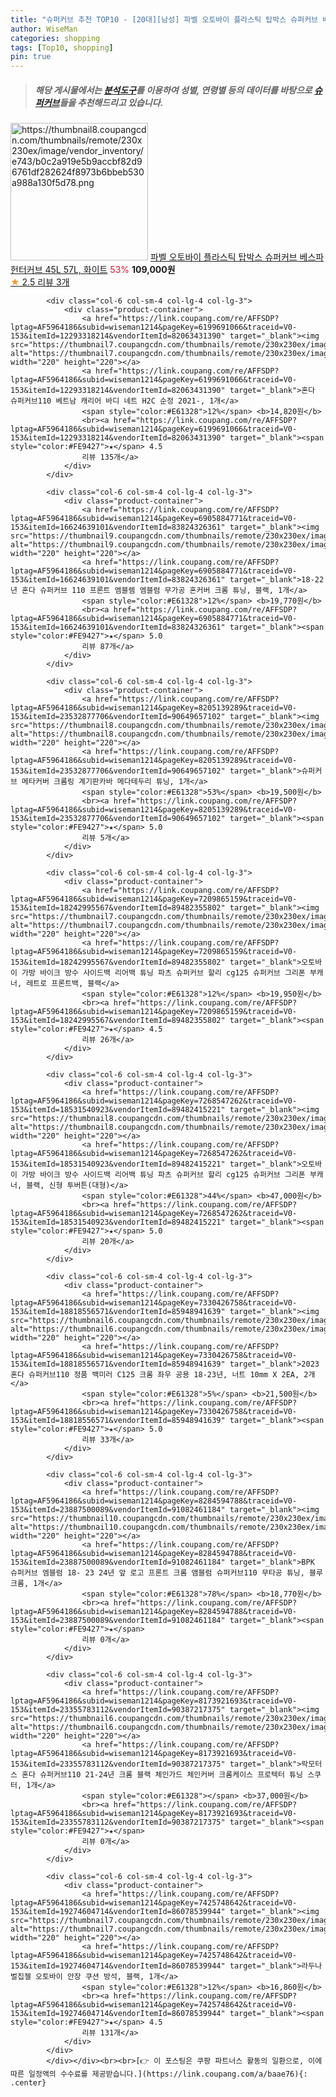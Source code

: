 ```yaml
---
title: "슈퍼커브 추천 TOP10 - [20대][남성] 파벨 오토바이 플라스틱 탑박스 슈퍼커브 베스파 헌터커브 45L 57L, 화이트"
author: WiseMan
categories: shopping
tags: [Top10, shopping]
pin: true
---
```


> ##### 해당 게시물에서는 [**분석도구**](https://itemscout.io/)를 이용하여 **성별**, **연령별** 등의 데이터를 바탕으로 [**슈퍼커브**](https://link.coupang.com/a/baae76)들을 추천해드리고 있습니다.
<div class="container"><div class="row">
            <div class="col-6 col-sm-4 col-lg-4 col-lg-3">
                <div class="product-container">
                    <a href="https://link.coupang.com/re/AFFSDP?lptag=AF5964186&subid=wiseman1214&pageKey=8205433240&traceid=V0-153&itemId=23534156191&vendorItemId=90560421228" target="_blank"><img src="https://thumbnail8.coupangcdn.com/thumbnails/remote/230x230ex/image/vendor_inventory/e743/b0c2a919e5b9accbf82d96761df282624f8973b6bbeb530a988a130f5d78.png" alt="https://thumbnail8.coupangcdn.com/thumbnails/remote/230x230ex/image/vendor_inventory/e743/b0c2a919e5b9accbf82d96761df282624f8973b6bbeb530a988a130f5d78.png" width="220" height="220"></a>
                    <a href="https://link.coupang.com/re/AFFSDP?lptag=AF5964186&subid=wiseman1214&pageKey=8205433240&traceid=V0-153&itemId=23534156191&vendorItemId=90560421228" target="_blank">파벨 오토바이 플라스틱 탑박스 슈퍼커브 베스파 헌터커브 45L 57L, 화이트</a>
                    <span style="color:#E61328">53%</span> <b>109,000원</b>
                    <br><a href="https://link.coupang.com/re/AFFSDP?lptag=AF5964186&subid=wiseman1214&pageKey=8205433240&traceid=V0-153&itemId=23534156191&vendorItemId=90560421228" target="_blank"><span style="color:#FE9427">★</span> 2.5
                    리뷰 3개</a>
                </div>
            </div>
            
            <div class="col-6 col-sm-4 col-lg-4 col-lg-3">
                <div class="product-container">
                    <a href="https://link.coupang.com/re/AFFSDP?lptag=AF5964186&subid=wiseman1214&pageKey=6199691066&traceid=V0-153&itemId=12293318214&vendorItemId=82063431390" target="_blank"><img src="https://thumbnail7.coupangcdn.com/thumbnails/remote/230x230ex/image/vendor_inventory/840f/b324dd02afd42794516fc1179ebbb96182388cee42fbf3b3d99810a8a4b3.jpeg" alt="https://thumbnail7.coupangcdn.com/thumbnails/remote/230x230ex/image/vendor_inventory/840f/b324dd02afd42794516fc1179ebbb96182388cee42fbf3b3d99810a8a4b3.jpeg" width="220" height="220"></a>
                    <a href="https://link.coupang.com/re/AFFSDP?lptag=AF5964186&subid=wiseman1214&pageKey=6199691066&traceid=V0-153&itemId=12293318214&vendorItemId=82063431390" target="_blank">혼다 슈퍼커브110 베트남 캐리어 바디 네트 H2C 순정 2021-, 1개</a>
                    <span style="color:#E61328">12%</span> <b>14,820원</b>
                    <br><a href="https://link.coupang.com/re/AFFSDP?lptag=AF5964186&subid=wiseman1214&pageKey=6199691066&traceid=V0-153&itemId=12293318214&vendorItemId=82063431390" target="_blank"><span style="color:#FE9427">★</span> 4.5
                    리뷰 135개</a>
                </div>
            </div>
            
            <div class="col-6 col-sm-4 col-lg-4 col-lg-3">
                <div class="product-container">
                    <a href="https://link.coupang.com/re/AFFSDP?lptag=AF5964186&subid=wiseman1214&pageKey=6905884771&traceid=V0-153&itemId=16624639101&vendorItemId=83824326361" target="_blank"><img src="https://thumbnail9.coupangcdn.com/thumbnails/remote/230x230ex/image/vendor_inventory/a016/6587d0780dcf155c17fda58142b151d1adbb5837bc9f3335ddf811ac8307.jpg" alt="https://thumbnail9.coupangcdn.com/thumbnails/remote/230x230ex/image/vendor_inventory/a016/6587d0780dcf155c17fda58142b151d1adbb5837bc9f3335ddf811ac8307.jpg" width="220" height="220"></a>
                    <a href="https://link.coupang.com/re/AFFSDP?lptag=AF5964186&subid=wiseman1214&pageKey=6905884771&traceid=V0-153&itemId=16624639101&vendorItemId=83824326361" target="_blank">18-22년 혼다 슈퍼커브 110 프론트 엠블렘 엠블럼 무가공 혼커버 크롬 튜닝, 블랙, 1개</a>
                    <span style="color:#E61328">12%</span> <b>19,770원</b>
                    <br><a href="https://link.coupang.com/re/AFFSDP?lptag=AF5964186&subid=wiseman1214&pageKey=6905884771&traceid=V0-153&itemId=16624639101&vendorItemId=83824326361" target="_blank"><span style="color:#FE9427">★</span> 5.0
                    리뷰 87개</a>
                </div>
            </div>
            
            <div class="col-6 col-sm-4 col-lg-4 col-lg-3">
                <div class="product-container">
                    <a href="https://link.coupang.com/re/AFFSDP?lptag=AF5964186&subid=wiseman1214&pageKey=8205139289&traceid=V0-153&itemId=23532877706&vendorItemId=90649657102" target="_blank"><img src="https://thumbnail8.coupangcdn.com/thumbnails/remote/230x230ex/image/vendor_inventory/40b5/2d5bcda218ee5a05aa304fabc86de684365d1f6ba04431a688c90e678bbc.jpg" alt="https://thumbnail8.coupangcdn.com/thumbnails/remote/230x230ex/image/vendor_inventory/40b5/2d5bcda218ee5a05aa304fabc86de684365d1f6ba04431a688c90e678bbc.jpg" width="220" height="220"></a>
                    <a href="https://link.coupang.com/re/AFFSDP?lptag=AF5964186&subid=wiseman1214&pageKey=8205139289&traceid=V0-153&itemId=23532877706&vendorItemId=90649657102" target="_blank">슈퍼커브 메타커버 크롬링 계기판카바 메다테두리 튜닝, 1개</a>
                    <span style="color:#E61328">53%</span> <b>19,500원</b>
                    <br><a href="https://link.coupang.com/re/AFFSDP?lptag=AF5964186&subid=wiseman1214&pageKey=8205139289&traceid=V0-153&itemId=23532877706&vendorItemId=90649657102" target="_blank"><span style="color:#FE9427">★</span> 5.0
                    리뷰 5개</a>
                </div>
            </div>
            
            <div class="col-6 col-sm-4 col-lg-4 col-lg-3">
                <div class="product-container">
                    <a href="https://link.coupang.com/re/AFFSDP?lptag=AF5964186&subid=wiseman1214&pageKey=7209865159&traceid=V0-153&itemId=18242995567&vendorItemId=89482355802" target="_blank"><img src="https://thumbnail7.coupangcdn.com/thumbnails/remote/230x230ex/image/vendor_inventory/f747/2321f9fc2fd5099f0dc7984697e78ecd030292274b2e0136152e92fc6cc7.png" alt="https://thumbnail7.coupangcdn.com/thumbnails/remote/230x230ex/image/vendor_inventory/f747/2321f9fc2fd5099f0dc7984697e78ecd030292274b2e0136152e92fc6cc7.png" width="220" height="220"></a>
                    <a href="https://link.coupang.com/re/AFFSDP?lptag=AF5964186&subid=wiseman1214&pageKey=7209865159&traceid=V0-153&itemId=18242995567&vendorItemId=89482355802" target="_blank">오토바이 가방 바이크 방수 사이드백 리어백 튜닝 파츠 슈퍼커브 할리 cg125 슈퍼커브 그리폰 부캐너, 레트로 프론트백, 블랙</a>
                    <span style="color:#E61328">12%</span> <b>19,950원</b>
                    <br><a href="https://link.coupang.com/re/AFFSDP?lptag=AF5964186&subid=wiseman1214&pageKey=7209865159&traceid=V0-153&itemId=18242995567&vendorItemId=89482355802" target="_blank"><span style="color:#FE9427">★</span> 4.5
                    리뷰 26개</a>
                </div>
            </div>
            
            <div class="col-6 col-sm-4 col-lg-4 col-lg-3">
                <div class="product-container">
                    <a href="https://link.coupang.com/re/AFFSDP?lptag=AF5964186&subid=wiseman1214&pageKey=7268547262&traceid=V0-153&itemId=18531540923&vendorItemId=89482415221" target="_blank"><img src="https://thumbnail8.coupangcdn.com/thumbnails/remote/230x230ex/image/vendor_inventory/dcc2/cfdf96797ff67fd0b357fbaf41d2cfc3d557843af12e7ebd3b40cb6ab9dd.png" alt="https://thumbnail8.coupangcdn.com/thumbnails/remote/230x230ex/image/vendor_inventory/dcc2/cfdf96797ff67fd0b357fbaf41d2cfc3d557843af12e7ebd3b40cb6ab9dd.png" width="220" height="220"></a>
                    <a href="https://link.coupang.com/re/AFFSDP?lptag=AF5964186&subid=wiseman1214&pageKey=7268547262&traceid=V0-153&itemId=18531540923&vendorItemId=89482415221" target="_blank">오토바이 가방 바이크 방수 사이드백 리어백 튜닝 파츠 슈퍼커브 할리 cg125 슈퍼커브 그리폰 부캐너, 블랙, 신형 투버튼(대형)</a>
                    <span style="color:#E61328">44%</span> <b>47,000원</b>
                    <br><a href="https://link.coupang.com/re/AFFSDP?lptag=AF5964186&subid=wiseman1214&pageKey=7268547262&traceid=V0-153&itemId=18531540923&vendorItemId=89482415221" target="_blank"><span style="color:#FE9427">★</span> 5.0
                    리뷰 20개</a>
                </div>
            </div>
            
            <div class="col-6 col-sm-4 col-lg-4 col-lg-3">
                <div class="product-container">
                    <a href="https://link.coupang.com/re/AFFSDP?lptag=AF5964186&subid=wiseman1214&pageKey=7330426758&traceid=V0-153&itemId=18818556571&vendorItemId=85948941639" target="_blank"><img src="https://thumbnail6.coupangcdn.com/thumbnails/remote/230x230ex/image/vendor_inventory/4988/f986e6216362e2e2d960a4837ca717dc580dea98ecd0ee2262900686ce26.jpg" alt="https://thumbnail6.coupangcdn.com/thumbnails/remote/230x230ex/image/vendor_inventory/4988/f986e6216362e2e2d960a4837ca717dc580dea98ecd0ee2262900686ce26.jpg" width="220" height="220"></a>
                    <a href="https://link.coupang.com/re/AFFSDP?lptag=AF5964186&subid=wiseman1214&pageKey=7330426758&traceid=V0-153&itemId=18818556571&vendorItemId=85948941639" target="_blank">2023 혼다 슈퍼커브110 정품 백미러 C125 크롬 좌우 공용 18-23년, 너트 10mm X 2EA, 2개</a>
                    <span style="color:#E61328">5%</span> <b>21,500원</b>
                    <br><a href="https://link.coupang.com/re/AFFSDP?lptag=AF5964186&subid=wiseman1214&pageKey=7330426758&traceid=V0-153&itemId=18818556571&vendorItemId=85948941639" target="_blank"><span style="color:#FE9427">★</span> 5.0
                    리뷰 33개</a>
                </div>
            </div>
            
            <div class="col-6 col-sm-4 col-lg-4 col-lg-3">
                <div class="product-container">
                    <a href="https://link.coupang.com/re/AFFSDP?lptag=AF5964186&subid=wiseman1214&pageKey=8284594788&traceid=V0-153&itemId=23887500089&vendorItemId=91082461184" target="_blank"><img src="https://thumbnail10.coupangcdn.com/thumbnails/remote/230x230ex/image/vendor_inventory/73c9/482df2efb8770ecc1067f0a3334108f41ca1c1cc54ffbe0942f9957967c7.jpg" alt="https://thumbnail10.coupangcdn.com/thumbnails/remote/230x230ex/image/vendor_inventory/73c9/482df2efb8770ecc1067f0a3334108f41ca1c1cc54ffbe0942f9957967c7.jpg" width="220" height="220"></a>
                    <a href="https://link.coupang.com/re/AFFSDP?lptag=AF5964186&subid=wiseman1214&pageKey=8284594788&traceid=V0-153&itemId=23887500089&vendorItemId=91082461184" target="_blank">BPK 슈퍼커브 엠블럼 18- 23 24년 앞 로고 프론트 크롬 앰블럼 슈퍼커브110 무타공 튜닝, 블루크롬, 1개</a>
                    <span style="color:#E61328">78%</span> <b>18,770원</b>
                    <br><a href="https://link.coupang.com/re/AFFSDP?lptag=AF5964186&subid=wiseman1214&pageKey=8284594788&traceid=V0-153&itemId=23887500089&vendorItemId=91082461184" target="_blank"><span style="color:#FE9427">★</span> 
                    리뷰 0개</a>
                </div>
            </div>
            
            <div class="col-6 col-sm-4 col-lg-4 col-lg-3">
                <div class="product-container">
                    <a href="https://link.coupang.com/re/AFFSDP?lptag=AF5964186&subid=wiseman1214&pageKey=8173921693&traceid=V0-153&itemId=23355783112&vendorItemId=90387217375" target="_blank"><img src="https://thumbnail6.coupangcdn.com/thumbnails/remote/230x230ex/image/vendor_inventory/f05d/7c406e46eb6c6ae91285d5c6615439b4b094b47f3a109208ae183d1a7dc3.jpg" alt="https://thumbnail6.coupangcdn.com/thumbnails/remote/230x230ex/image/vendor_inventory/f05d/7c406e46eb6c6ae91285d5c6615439b4b094b47f3a109208ae183d1a7dc3.jpg" width="220" height="220"></a>
                    <a href="https://link.coupang.com/re/AFFSDP?lptag=AF5964186&subid=wiseman1214&pageKey=8173921693&traceid=V0-153&itemId=23355783112&vendorItemId=90387217375" target="_blank">락모터스 혼다 슈퍼커브110 21-24년 크롬 블랙 체인가드 체인커버 크롬케이스 프로텍터 튜닝 스쿠터, 1개</a>
                    <span style="color:#E61328"></span> <b>37,000원</b>
                    <br><a href="https://link.coupang.com/re/AFFSDP?lptag=AF5964186&subid=wiseman1214&pageKey=8173921693&traceid=V0-153&itemId=23355783112&vendorItemId=90387217375" target="_blank"><span style="color:#FE9427">★</span> 
                    리뷰 0개</a>
                </div>
            </div>
            
            <div class="col-6 col-sm-4 col-lg-4 col-lg-3">
                <div class="product-container">
                    <a href="https://link.coupang.com/re/AFFSDP?lptag=AF5964186&subid=wiseman1214&pageKey=7425748642&traceid=V0-153&itemId=19274604714&vendorItemId=86078539944" target="_blank"><img src="https://thumbnail7.coupangcdn.com/thumbnails/remote/230x230ex/image/vendor_inventory/90b9/a6a46a4ca6cfd29879e92c2d335614989c0358831734757199dd74f6adb9.jpg" alt="https://thumbnail7.coupangcdn.com/thumbnails/remote/230x230ex/image/vendor_inventory/90b9/a6a46a4ca6cfd29879e92c2d335614989c0358831734757199dd74f6adb9.jpg" width="220" height="220"></a>
                    <a href="https://link.coupang.com/re/AFFSDP?lptag=AF5964186&subid=wiseman1214&pageKey=7425748642&traceid=V0-153&itemId=19274604714&vendorItemId=86078539944" target="_blank">라두나 벌집젤 오토바이 안장 쿠션 방석, 블랙, 1개</a>
                    <span style="color:#E61328">12%</span> <b>16,860원</b>
                    <br><a href="https://link.coupang.com/re/AFFSDP?lptag=AF5964186&subid=wiseman1214&pageKey=7425748642&traceid=V0-153&itemId=19274604714&vendorItemId=86078539944" target="_blank"><span style="color:#FE9427">★</span> 4.5
                    리뷰 131개</a>
                </div>
            </div>
            </div></div><br><br>[👉 이 포스팅은 쿠팡 파트너스 활동의 일환으로, 이에 따른 일정액의 수수료를 제공받습니다.](https://link.coupang.com/a/baae76){: .center}